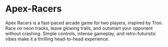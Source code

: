 # Apex-Racers
Apex Racers is a fast-paced arcade game for two players, inspired by Tron. Race on neon tracks, leave glowing trails, and outsmart your opponent without crashing. Simple controls, intense gameplay, and retro-futuristic vibes make it a thrilling head-to-head experience.
